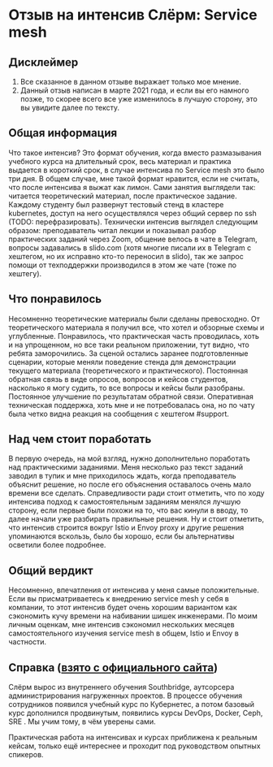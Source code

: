 # Отзыв на интенсив Слёрм: Service mesh
## Дисклеймер
1. Все сказанное в данном отзыве выражает только мое мнение.
2. Данный отзыв написан в марте 2021 года, и если вы его намного позже, то скорее всего все уже изменилось в лучшую сторону, это вы увидите далее по тексту.


## Общая информация
Что такое интенсив? Это формат обучения, когда вместо размазывания учебного курса на длительный срок, весь материал и практика выдается в короткий срок, в случае интенсива по Service mesh это было три дня. В общем случае, мне такой формат нравится, если не считать, что после интенсива я выжат как лимон. Сами занятия выглядели так: читается теоретический материал, после практическое задание. Каждому студенту был развернут тестовый стенд в кластере kubernetes, доступ на него осуществлялся через общий сервер по ssh (TODO: перефразировать). Технически интенсив выглядел следующим образом: преподаватель читал лекции и показывал разбор практических заданий через Zoom, общение велось в чате в Telegram, вопросы задавались в slido.com (хотя многие писали их в Telegram с хештегом, но их исправно кто-то переносил в slido), так же запрос помощи от техподдержки производился в этом же чате (тоже по хештегу).

## Что понравилось
Несомненно теоретические материалы были сделаны превосходно. От теоретического материала я получил все, что хотел и обзорные схемы и углубленные.
Понравилось, что практическая часть проводилась, хоть и на упрощенном, но все таки реальном приложении, тут видно, что ребята заморочились. За сценой остались заранее подготовленные сценарии, которые меняли поведение стенда для демонстрации текущего материала (теоретического и практического).
Постоянная обратная связь в виде опросов, вопросов и кейсов студентов, насколько я могу судить, то все вопросы и кейсы были разобраны. Постоянное улучшение по результатам обратной связи.
Оперативная техническая поддержка, хоть мне и не потребовалась она, но по чату была четко видна реакция на сообщения с хештегом #support.

## Над чем стоит поработать
В первую очередь, на мой взгляд, нужно дополнительно поработать над практическими заданиями. Меня несколько раз текст заданий заводил в тупик и мне приходилось ждать, когда преподаватель объяснит решение, но после его объяснения оставалось очень мало времени все сделать. Справедливости ради стоит отметить, что по ходу интенсива подход к самостоятельным заданиям менялся  лучшую сторону, если первые были похожи на то, что вас кинули в вводу, то далее начали уже разбирать правильные решения.
Ну и стоит отметить, что интенсив строится вокруг Istio и Envoy proxy и другие решения упоминаются вскользь, было бы хорошо, если бы альтернативы осветили более подробнее.

## Общий вердикт
Несомненно, впечатления от интенсива у меня самые положительные. Если вы присматриваетесь к внедрению service mesh у себя в компании, то этот интенсив будет очень хорошим вариантом как сэкономить кучу времени на набивании шишек инженерами.
По моим личным оценкам, мне интенсив сэкономил нескольких месяцев самостоятельного изучения service mesh в общем, Istio и Envoy в частности.

## Справка ([взято с официального сайта](https://slurm.io/))
Слёрм вырос из внутреннего обучения Southbridge, аутсорсера администрирования нагруженных проектов. В процессе обучения сотрудников появился учебный курс по Кубернетес, а потом базовый курс дополнился продвинутым, появились курсы DevOps, Docker, Ceph, SRE . Мы учим тому, в чём уверены сами.

Практическая работа на интенсивах и курсах приближена к реальным кейсам, только ещё интереснее и проходит под руководством опытных спикеров.